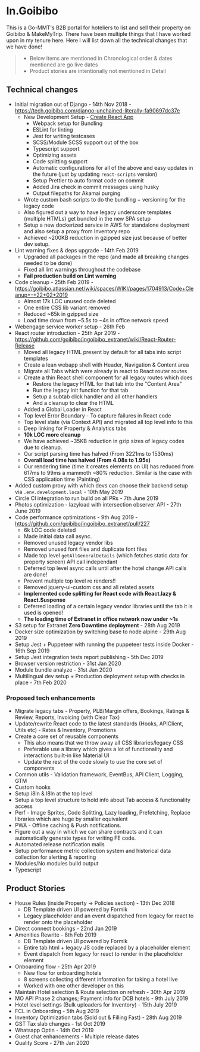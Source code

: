 # In.Goibibo

This is a Go-MMT's B2B portal for hoteliers to list and sell their property on Goibibo & MakeMyTrip. There have been multiple things that I have worked upon in my tenure here. Here I will list down all the technical changes that we have done!

> * Below items are mentioned in Chronological order & dates mentioned are go live dates
> * Product stories are intentionally not mentioned in Detail

## Technical changes

* Initial migration out of Django - 14th Nov 2018 - https://tech.goibibo.com/django-unchained-literally-fa90697dc37e
  - New Development Setup - [Create React App](https://create-react-app.dev/)
    - Webpack setup for Bundling
    - ESLint for linting
    - Jest for writing testcases
    - SCSS/Module SCSS support out of the box
    - Typescript support
    - Optimizing assets
    - Code splitting support
    - Automatic configurations for all of the above and easy updates in the future (just by updating `react-scripts` version)
    - Setup Prettier to auto format code on commit
    - Added Jira check in commit messages using husky
    - Output filepaths for Akamai purging
  - Wrote custom bash scripts to do the bundling + versioning for the legacy code
  - Also figured out a way to have legacy underscore templates (multiple HTMLs) get bundled in the new SPA setup
  - Setup a new dockerized service in AWS for standalone deployment and also setup a proxy from Inventory repo
  - Achieved ~200KB reduction in gzipped size just because of better dev setup.
* Lint warning fixes & deps upgrade - 14th Feb 2019
  - Upgraded all packages in the repo (and made all breaking changes needed to be done)
  - Fixed all lint warnings throughout the codebase
  - **Fail production build on Lint warning**
* Code cleanup - 25th Feb 2019 - https://goibibo.atlassian.net/wiki/spaces/WIKI/pages/1704913/Code+Cleanup+-+22+02+2019
  - Almost 17k LOC unused code deleted
  - One entire CSS lib variant removed
  - Reduced ~65k in gzipped size
  - Load time down from ~5.5s to ~4s in office network speed
* Webengage service worker setup - 26th Feb
* React router introduction - 25th Apr 2019 - https://github.com/goibibo/ingoibibo_extranet/wiki/React-Router-Release
  - Moved all legacy HTML present by default for all tabs into script templates
  - Create a lean webapp shell with Header, Navigation & Content area
  - Migrate all Tabs which were already in react to React router routes
  - Create a thin React shell component for all legacy routes which does
    - Restore the legacy HTML for that tab into the "Content Area"
    - Run the legacy init function for that tab
    - Setup a subtab click handler and all other handlers
    - And a cleanup to clear the HTML
  - Added a Global Loader in React
  - Top level Error Boundary - To capture failures in React code
  - Top level state (via Context API) and migrated all top level info to this
  - Deep linking for Property & Analytics tabs
  - **10k LOC more cleanup**
  - We have achieved ~35KB reduction in gzip sizes of legacy codes due to cleanup.
  - Our script parsing time has halved (From 3221ms to 1530ms)
  - **Overall load time has halved (From 4.08s to 1.95s)**
  - Our rendering time (time it creates elements on UI) has reduced from 617ms to 99ms a mammoth ~80% reduction. Similar is the case with CSS application time (Painting)
* Added custom proxy with which devs can choose their backend setup via `.env.development.local` - 10th May 2019
* Circle CI integration to run build on all PRs - 7th June 2019
* Photos optimization - lazyload with intersection observer API - 27th June 2019
* Code performance optimizations - 9th Aug 2019 - https://github.com/goibibo/ingoibibo_extranet/pull/227
  - 6k LOC code deleted
  - Made initial data call async.
  - Removed unused legacy vendor libs
  - Removed unused font files and duplicate font files
  - Made top level `getAllGeneralDetails` (which fetches static data for property screen) API call independant
  - Deferred top level async calls until after the hotel change API calls are done!
  - Prevent multiple top level re renders!!
  - Removed jquery-ui-custom css and all related assets
  - **Implemented code splitting for React code with React.lazy & React.Suspense**
  - Deferred loading of a certain legacy vendor libraries until the tab it is used is opened!
  - **The loading time of Extranet in office network now under ~1s**
* S3 setup for Extranet **Zero Downtime deployment** - 28th Aug 2019
* Docker size optimization by switching base to node alpine - 29th Aug 2019
* Setup Jest + Puppeteer with running the puppeteer tests inside Docker - 16th Sep 2019
* Setup Jest integration tests report publishing - 5th Dec 2019
* Browser version restriction - 31st Jan 2020
* Module bundle analyze - 31st Jan 2020
* Multilingual dev setup + Production deployment setup with checks in place - 7th Feb 2020

### Proposed tech enhancements

* Migrate legacy tabs - Property, PLB/Margin offers, Bookings, Ratings & Review, Reports, Invoicing (with Clear Tax)
* Update/rewrite React code to the latest standards (Hooks, APIClient, Utils etc) - Rates & Inventory, Promotions
* Create a core set of reusable components
  - This also means that we throw away all CSS libraries/legacy CSS
  - Preferable use a library which gives a lot of functionality and interactions built-in like Material UI
  - Update the rest of the code slowly to use the core set of components
* Common utils - Validation framework, EventBus, API Client, Logging, GTM
* Custom hooks
* Setup i8ln & l8ln at the top level
* Setup a top level structure to hold info about Tab access & functionality access
* Perf - Image Sprites, Code Splitting, Lazy loading, Prefetching, Replace libraries which are huge by smaller equivalent
* PWA - Offline caching & Push notifications.
* Figure out a way in which we can share contracts and it can automatically generate types for writing FE code.
* Automated release notification mails
* Setup performance metric collection system and historical data collection for alerting & reporting
* Modules/No modules build output
* Typescript

## Product Stories

* House Rules (inside Property -> Policies section) - 13th Dec 2018
  - DB Template driven UI powered by Formik
  - Legacy placeholder and an event dispatched from legacy for react to render onto the placeholder
* Direct connect bookings - 22nd Jan 2019
* Amenities Rewrite - 8th Feb 2019
  - DB Template driven UI powered by Formik
  - Entire tab html + legacy JS code replaced by a placeholder element
  - Event dispatch from legacy for react to render in the placeholder element
* Onboarding flow - 25th Apr 2019
  - New flow for onboarding hotels
  - 8 screens collecting different information for taking a hotel live
  - Worked with one other developer on this
* Maintain Hotel selection & Route selection on refresh - 30th Apr 2019
* MO API Phase 2 changes; Payment info for DCB hotels - 9th July 2019
* Hotel level settings (Bulk uploaders for Inventory) - 15th July 2019
* FCL in Onboarding - 5th Aug 2019
* Inventory Optimization tabs (Sold out & Filling Fast) - 28th Aug 2019
* GST Tax slab changes - 1st Oct 2019
* Whatsapp Optin - 14th Oct 2019
* Guest chat enhancements - Multiple release dates
* Quality Score - 27th Jan 2020
